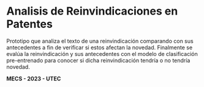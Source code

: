 # Analisis de Reinvindicaciones en Patentes
Prototipo que analiza el texto de una reinvindicación comparando con sus antecedentes a fin de verificar si estos afectan la novedad.
Finalmente se evalúa la reinvindicación y sus antecedentes con el modelo de clasificación pre-entrenado para conocer si dicha reinvindicación tendría o no tendría novedad.

**MECS - 2023 - UTEC**
